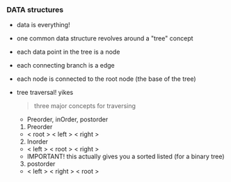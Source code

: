 ### DATA structures
- data is everything!
- one common data structure revolves around a "tree" concept
- each data point in the tree is a node
- each connecting branch is a edge
- each node is connected to the root node (the base of the tree)
- tree traversal! yikes
  > three major concepts for traversing
  - Preorder, inOrder, postorder

  1. Preorder
  - < root > < left > < right >
  2. Inorder
  - < left > < root > < right >
  - IMPORTANT! this actually gives you a sorted listed (for a binary tree)
  3. postorder
  - < left > < right > < root >